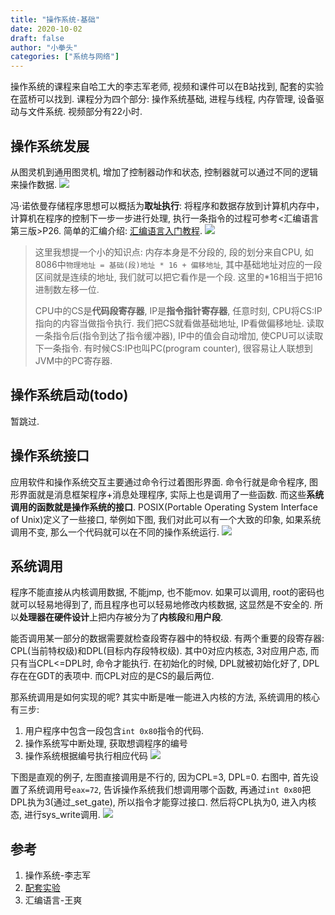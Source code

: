 ```yaml
---
title: "操作系统-基础"
date: 2020-10-02
draft: false
author: "小拳头"
categories: ["系统与网络"]
---
```


操作系统的课程来自哈工大的李志军老师, 视频和课件可以在B站找到, 配套的实验在蓝桥可以找到. 课程分为四个部分: 操作系统基础, 进程与线程, 内存管理, 设备驱动与文件系统. 视频部分有22小时.

## 操作系统发展
从图灵机到通用图灵机, 增加了控制器动作和状态, 控制器就可以通过不同的逻辑来操作数据.
![](/21_1.png)

冯·诺依曼存储程序思想可以概括为**取址执行**: 将程序和数据存放到计算机内存中，计算机在程序的控制下一步一步进行处理, 执行一条指令的过程可参考<汇编语言第三版>P26. 简单的汇编介绍: [汇编语言入门教程](http://www.ruanyifeng.com/blog/2018/01/assembly-language-primer.html). 
![](/21_2.png)

> 这里我想提一个小的知识点: 内存本身是不分段的, 段的划分来自CPU, 如8086中``物理地址 = 基础(段)地址 * 16 + 偏移地址``, 其中基础地址对应的一段区间就是连续的地址, 我们就可以把它看作是一个段. 这里的*16相当于把16进制数左移一位. 
> 
> CPU中的CS是**代码段寄存器**, IP是**指令指针寄存器**, 任意时刻, CPU将CS:IP指向的内容当做指令执行. 我们把CS就看做基础地址, IP看做偏移地址. 读取一条指令后(指令到达了指令缓冲器), IP中的值会自动增加, 使CPU可以读取下一条指令. 有时候CS:IP也叫PC(program counter), 很容易让人联想到JVM中的PC寄存器.

## 操作系统启动(todo)
暂跳过.

## 操作系统接口
应用软件和操作系统交互主要通过命令行过着图形界面. 命令行就是命令程序, 图形界面就是消息框架程序+消息处理程序, 实际上也是调用了一些函数. 而这些**系统调用的函数就是操作系统的接口**. POSIX(Portable Operating System Interface of Unix)定义了一些接口, 举例如下图, 我们对此可以有一个大致的印象, 如果系统调用不变, 那么一个代码就可以在不同的操作系统运行.
 ![](/21_3.png)

## 系统调用
程序不能直接从内核调用数据, 不能jmp, 也不能mov. 如果可以调用, root的密码也就可以轻易地得到了, 而且程序也可以轻易地修改内核数据, 这显然是不安全的. 所以**处理器在硬件设计**上把内存被分为了**内核段**和**用户段**. 

能否调用某一部分的数据需要就检查段寄存器中的特权级. 有两个重要的段寄存器: CPL(当前特权级)和DPL(目标内存段特权级). 其中0对应内核态, 3对应用户态, 而只有当CPL<=DPL时, 命令才能执行. 在初始化的时候, DPL就被初始化好了, DPL存在在GDT的表项中. 而CPL对应的是CS的最后两位.

那系统调用是如何实现的呢? 其实中断是唯一能进入内核的方法, 系统调用的核心有三步:
1. 用户程序中包含一段包含``int 0x80``指令的代码. 
2. 操作系统写中断处理, 获取想调程序的编号
3. 操作系统根据编号执行相应代码
![](/21_4.png)

下图是直观的例子, 左图直接调用是不行的, 因为CPL=3, DPL=0. 右图中, 首先设置了系统调用号``eax=72``, 告诉操作系统我们想调用哪个函数, 再通过``int 0x80``把DPL执为3(通过_set_gate), 所以指令才能穿过接口. 然后将CPL执为0, 进入内核态, 进行sys_write调用.
![](/21_5.png)

## 参考
1. 操作系统-李志军
2. [配套实验](https://www.lanqiao.cn/courses/115)
3. 汇编语言-王爽